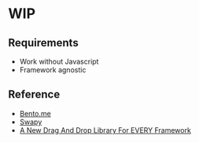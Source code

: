 # WIP

## Requirements

- Work without Javascript
- Framework agnostic

## Reference

- [Bento.me](https://bento.me)
- [Swapy](https://swapy.tahazsh.com/)
- [A New Drag And Drop Library For EVERY Framework](https://www.youtube.com/watch?v=gaNLnuwoFRI)